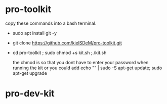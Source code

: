 # pro-toolkit
copy these commands into a bash terminal.
- sudo apt install git -y
- git clone https://github.com/kielSDeM/pro-toolkit.git
- cd pro-toolkit ; sudo chmod +s kit.sh ;./kit.sh

  the chmod is so that you dont have to enter your password when running the kit or you could add echo "<password>" | sudo -S apt-get update; sudo apt-get upgrade
# pro-dev-kit
